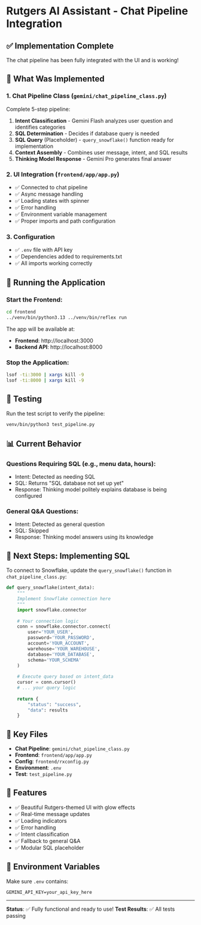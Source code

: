 # Rutgers AI Assistant - Chat Pipeline Integration

## ✅ Implementation Complete

The chat pipeline has been fully integrated with the UI and is working!

## 🎯 What Was Implemented

### 1. **Chat Pipeline Class** (`gemini/chat_pipeline_class.py`)
Complete 5-step pipeline:

1. **Intent Classification** - Gemini Flash analyzes user question and identifies categories
2. **SQL Determination** - Decides if database query is needed
3. **SQL Query** (Placeholder) - `query_snowflake()` function ready for implementation
4. **Context Assembly** - Combines user message, intent, and SQL results
5. **Thinking Model Response** - Gemini Pro generates final answer

### 2. **UI Integration** (`frontend/app/app.py`)
- ✅ Connected to chat pipeline
- ✅ Async message handling
- ✅ Loading states with spinner
- ✅ Error handling
- ✅ Environment variable management
- ✅ Proper imports and path configuration

### 3. **Configuration**
- ✅ `.env` file with API key
- ✅ Dependencies added to requirements.txt
- ✅ All imports working correctly

## 🚀 Running the Application

### Start the Frontend:
```bash
cd frontend
../venv/bin/python3.13 ../venv/bin/reflex run
```

The app will be available at:
- **Frontend**: http://localhost:3000
- **Backend API**: http://localhost:8000

### Stop the Application:
```bash
lsof -ti:3000 | xargs kill -9
lsof -ti:8000 | xargs kill -9
```

## 🧪 Testing

Run the test script to verify the pipeline:
```bash
venv/bin/python3 test_pipeline.py
```

## 📊 Current Behavior

### Questions Requiring SQL (e.g., menu data, hours):
- Intent: Detected as needing SQL
- SQL: Returns "SQL database not set up yet"
- Response: Thinking model politely explains database is being configured

### General Q&A Questions:
- Intent: Detected as general question
- SQL: Skipped
- Response: Thinking model answers using its knowledge

## 🔧 Next Steps: Implementing SQL

To connect to Snowflake, update the `query_snowflake()` function in `chat_pipeline_class.py`:

```python
def query_snowflake(intent_data):
    """
    Implement Snowflake connection here
    """
    import snowflake.connector
    
    # Your connection logic
    conn = snowflake.connector.connect(
        user='YOUR_USER',
        password='YOUR_PASSWORD',
        account='YOUR_ACCOUNT',
        warehouse='YOUR_WAREHOUSE',
        database='YOUR_DATABASE',
        schema='YOUR_SCHEMA'
    )
    
    # Execute query based on intent_data
    cursor = conn.cursor()
    # ... your query logic
    
    return {
        "status": "success",
        "data": results
    }
```

## 📁 Key Files

- **Chat Pipeline**: `gemini/chat_pipeline_class.py`
- **Frontend**: `frontend/app/app.py`
- **Config**: `frontend/rxconfig.py`
- **Environment**: `.env`
- **Test**: `test_pipeline.py`

## 🎨 Features

- ✅ Beautiful Rutgers-themed UI with glow effects
- ✅ Real-time message updates
- ✅ Loading indicators
- ✅ Error handling
- ✅ Intent classification
- ✅ Fallback to general Q&A
- ✅ Modular SQL placeholder

## 🔑 Environment Variables

Make sure `.env` contains:
```
GEMINI_API_KEY=your_api_key_here
```

---

**Status**: ✅ Fully functional and ready to use!
**Test Results**: ✅ All tests passing
